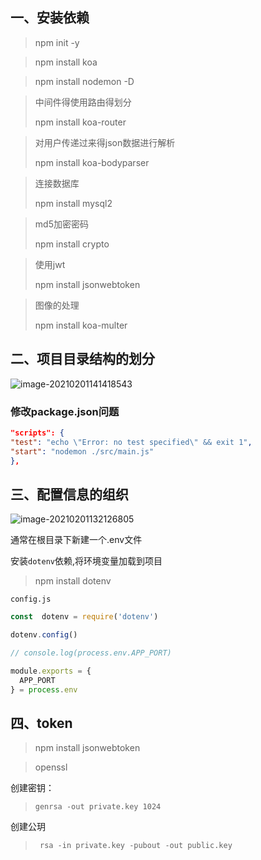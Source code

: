 ## 一、安装依赖

> npm init -y

>npm install koa

> npm install nodemon -D

> 中间件得使用路由得划分
>
> npm install koa-router

> 对用户传递过来得json数据进行解析
>
> npm install koa-bodyparser

> 连接数据库
>
> npm install mysql2

> md5加密密码
>
> npm install crypto

> 使用jwt
>
> npm install jsonwebtoken

> 图像的处理
>
> npm install koa-multer

## 二、项目目录结构的划分

![image-20210201141418543](C:\Users\linwa\AppData\Roaming\Typora\typora-user-images\image-20210201141418543.png)

### 修改package.json问题

```json
"scripts": {
"test": "echo \"Error: no test specified\" && exit 1",
"start": "nodemon ./src/main.js"	
},
```

## 三、配置信息的组织

![image-20210201132126805](C:\Users\linwa\AppData\Roaming\Typora\typora-user-images\image-20210201132126805.png)

通常在根目录下新建一个.env文件

安装`dotenv`依赖,将环境变量加载到项目

> npm install dotenv

`config.js`

```js
const  dotenv = require('dotenv')

dotenv.config()

// console.log(process.env.APP_PORT)

module.exports = {
  APP_PORT
} = process.env
```

 

## 四、token

> npm install jsonwebtoken

> openssl

创建密钥：

> ```
> genrsa -out private.key 1024
> ```

创建公玥

> ```
>  rsa -in private.key -pubout -out public.key
> ```